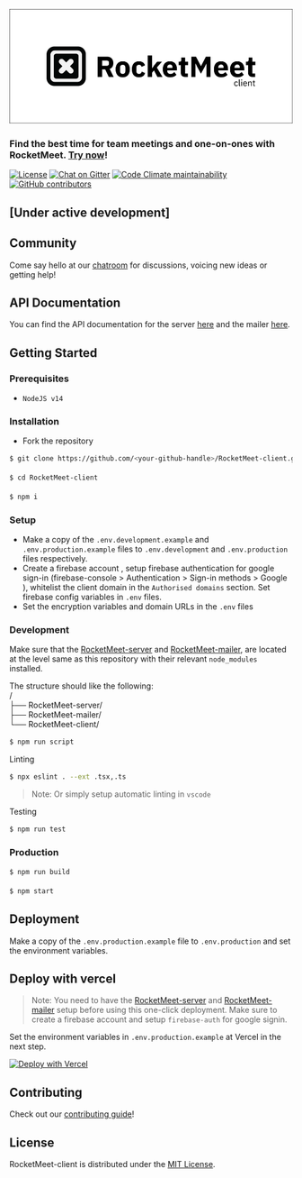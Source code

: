 ![RocketMeet](/client.png)

### Find the best time for team meetings and one-on-ones with RocketMeet. [Try now](https://rocketmeet.me)!

[![License](https://img.shields.io/github/license/Rocketmeet/RocketMeet-client?color=%23000000&style=for-the-badge)](https://github.com/RocketMeet/RocketMeet-client/blob/main/LICENSE)
[![Chat on Gitter](https://img.shields.io/badge/chat--on-gitter-brightgreen?color=%23000000&style=for-the-badge&logo=gitter)](https://gitter.im/RocketMeet/community)
[![Code Climate maintainability](https://img.shields.io/codeclimate/maintainability/RocketMeet/RocketMeet-client?style=for-the-badge)](https://codeclimate.com/github/RocketMeet/RocketMeet-client)
[![GitHub contributors](https://img.shields.io/github/contributors/RocketMeet/RocketMeet-client?color=%23000000&&style=for-the-badge)](https://github.com/RocketMeet/RocketMeet-client/graphs/contributors)

## [Under active development]

## Community

Come say hello at our [chatroom](https://gitter.im/RocketMeet/community) for discussions, voicing new ideas or getting help!

## API Documentation

You can find the API documentation for the server [here](https://documenter.getpostman.com/view/10544125/TW6wJodh) and the mailer [here](https://documenter.getpostman.com/view/9605987/TW6wHo7V).

## Getting Started

### Prerequisites

- `NodeJS v14`

### Installation

- Fork the repository

```bash
$ git clone https://github.com/<your-github-handle>/RocketMeet-client.git

$ cd RocketMeet-client

$ npm i
```

### Setup

- Make a copy of the `.env.development.example` and `.env.production.example` files to `.env.development` and `.env.production` files respectively.
- Create a firebase account , setup firebase authentication for google sign-in (firebase-console > Authentication > Sign-in methods > Google ), whitelist the client domain in the `Authorised domains` section. Set firebase config variables in `.env` files.
- Set the encryption variables and domain URLs in the `.env` files

### Development

Make sure that the [RocketMeet-server](https://github.com/RocketMeet/RocketMeet-server) and [RocketMeet-mailer](https://github.com/RocketMeet/RocketMeet-mailer), are located at the level same as this repository with their relevant `node_modules` installed.

The structure should like the following:  
/                
├── RocketMeet-server/             
├── RocketMeet-mailer/            
└── RocketMeet-client/


```bash
$ npm run script
```

Linting

```bash
$ npx eslint . --ext .tsx,.ts
```

> Note: Or simply setup automatic linting in `vscode`

Testing

```bash
$ npm run test
```

### Production

```bash
$ npm run build

$ npm start
```

## Deployment

Make a copy of the `.env.production.example` file to `.env.production` and set the environment variables.

## Deploy with vercel

> Note: You need to have the [RocketMeet-server](https://github.com/RocketMeet/RocketMeet-server) and [RocketMeet-mailer](https://github.com/RocketMeet/RocketMeet-mailer) setup before using this one-click deployment. Make sure to create a firebase account and setup `firebase-auth` for google signin.

Set the environment variables in `.env.production.example` at Vercel in the next step.

[![Deploy with Vercel](https://vercel.com/button)](https://vercel.com/new/git/external?repository-url=https%3A%2F%2Fgithub.com%2FRocketMeet%2FRocketMeet-client&project-name=rocketmeet-client-demo&repository-name=RocketMeet-client&demo-title=RocketMeet%20Demo)

## Contributing

Check out our [contributing guide](https://github.com/RocketMeet/RocketMeet-client/blob/main/CONTRIBUTING.md)!

## License

RocketMeet-client is distributed under the [MIT License](https://github.com/RocketMeet/RocketMeet-client/blob/main/LICENSE).
